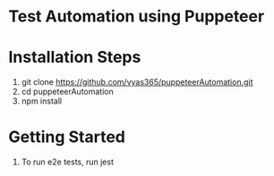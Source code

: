 # Test Automation using Puppeteer

# Installation Steps

1. git clone https://github.com/vyas365/puppeteerAutomation.git
2. cd puppeteerAutomation
3. npm install

# Getting Started

1. To run e2e tests, run jest